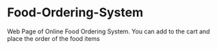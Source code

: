 # Food-Ordering-System
Web Page of Online Food Ordering System.
You can add to the cart and place the order of the food items
